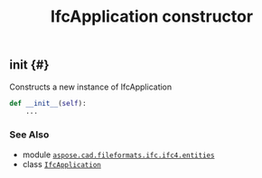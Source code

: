 ﻿---
title: IfcApplication constructor
second_title: Aspose.CAD for Python via .NET API References
description: 
type: docs
weight: 10
url: /python-net/aspose.cad.fileformats.ifc.ifc4.entities/ifcapplication/__init__/
is_root: false
---

## __init__ {#}

Constructs a new instance of IfcApplication



```python
def __init__(self):
    ...
```





### See Also
* module [`aspose.cad.fileformats.ifc.ifc4.entities`](../../)
* class [`IfcApplication`](/cad/python-net/aspose.cad.fileformats.ifc.ifc4.entities/ifcapplication)
